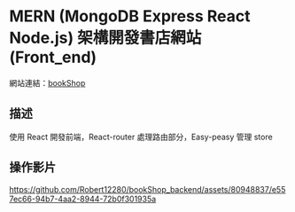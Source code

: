 # MERN (MongoDB Express React Node.js) 架構開發書店網站(Front_end)

網站連結：[bookShop](https://bookshop-8u9l.onrender.com)

## 描述

使用 React 開發前端，React-router 處理路由部分，Easy-peasy 管理 store

## 操作影片
https://github.com/Robert12280/bookShop_backend/assets/80948837/e557ec66-94b7-4aa2-8944-72b0f301935a
